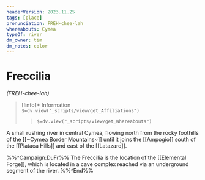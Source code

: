 ```yaml
---
headerVersion: 2023.11.25
tags: [place]
pronunciation: FREH-chee-lah
whereabouts: Cymea
typeOf: river
dm_owner: tim
dm_notes: color
---
```

# Freccilia
*(FREH-chee-lah)*
>[!info]+ Information  
> `$=dv.view("_scripts/view/get_Affiliations")`  
>> `$=dv.view("_scripts/view/get_Whereabouts")`

A small rushing river in central Cymea, flowing north from the rocky foothills of the [[~Cymea Border Mountains~]] until it joins the [[Ampogio]] south of the [[Plataca Hills]] and east of the [[Latazaro]].

%%^Campaign:DuFr%%
The Freccilia is the location of the [[Elemental Forge]], which is located in a cave complex reached via an underground segment of the river. 
%%^End%%